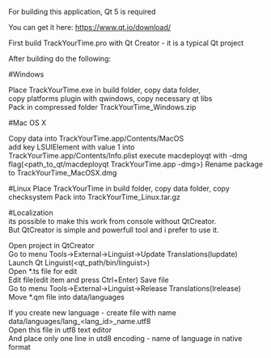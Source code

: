 
For building this application, Qt 5 is required  

You can get it here: https://www.qt.io/download/  

First build TrackYourTime.pro with Qt Creator - it is a typical Qt project  

After building do the following:  

#Windows

Place TrackYourTime.exe in build folder, copy data folder,   
copy platforms plugin with qwindows, copy necessary qt libs  
Pack in compressed folder TrackYourTime_Windows.zip  

#Mac OS X

Copy data into TrackYourTime.app/Contents/MacOS  
add key LSUIElement with value 1 into TrackYourTime.app/Contents/Info.plist
execute macdeployqt with -dmg flag(<path_to_qt/macdeployqt TrackYourTime.app -dmg>)
Rename package to TrackYourTime_MacOSX.dmg

#Linux
Place TrackYourTime in build folder, 
copy data folder, copy checksystem
Pack into TrackYourTime_Linux.tar.gz


#Localization  
its possible to make this work from console without QtCreator.  
But QtCreator is simple and powerfull tool and i prefer to use it.  

Open project in QtCreator  
Go to menu Tools->External->Linguist->Update Translations(lupdate)  
Launch Qt Linguist(<qt_path/bin/linguist>)  
Open *.ts file for edit  
Edit file(edit item and press Ctrl+Enter)
Save file  
Go to menu Tools->External->Linguist->Release Translations(lrelease)  
Move *.qm file into data/languages

If you create new language  - create file with name data/languages/lang_<lang_id>_name.utf8  
Open this file in utf8 text editor  
And place only one line in utd8 encoding - name of language in native format  
